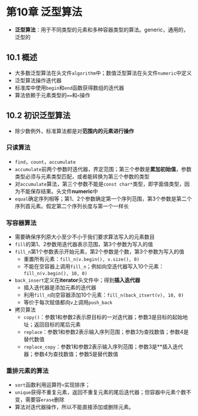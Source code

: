 # 第10章 泛型算法

- **泛型算法**：用于不同类型的元素和多种容器类型的算法。generic，通用的，泛型的



## 10.1 概述

- 大多数泛型算法在头文件`algorithm`中；数值泛型算法在头文件`numeric`中定义
- 泛型算法操作迭代器
- 标准库中使用`begin`和`end`函数获得数组的迭代器
- 算法依赖于元素类型的`==`和`<`操作



## 10.2 初识泛型算法

- 除少数例外，标准算法都是对**范围内的元素进行操作**

### 只读算法

- `find`，`count`，`accumulate`
- `accumulate`前两个参数时迭代器，界定范围；第三个参数是**累加初始值**，参数类型必须与元素类型匹配，或者能转换为第三个参数的类型
- 对`accumulate`算法，第三个参数不能是`const char*`类型，即字面值类型，因为不能保存结果。头文件**numeric**中
- `equal`确定序列相等；第1、2个参数确定第一个序列范围，第3个参数是第二个序列首元素。假定第二个序列长度与第一个一样长

### 写容器算法

- 需要确保序列原大小至少不小于我们要求算法写入的元素数目
- `fill`的第1、2参数用迭代器表示范围，第3个参数为写入的值
- `fill_n`第1个参数表示开始元素，第2个参数是个数，第3个参数为写入的值
  - 重置所有元素：`fill_n(v.begin(), v.size(), 0)`
  - 不能在空容器上调用`fill_n`；例如向空迭代器写入10个元素：`fill_n(v.begin(), 10, 0)`
- `back_insert`定义在**iterator**头文件中；得到**插入迭代器**
  - 插入迭代器是添加元素的迭代器
  - 利用`fill_n`向空容器添加10个元素：`fill_n(back_itsert(v), 10, 0)`
  - 等价于每次赋值都向`v`上调用`push_back`
- 拷贝算法
  - `copy()`：参数1和参数2表示原目标的一对迭代器；参数3是目标的起始地址；返回目标的尾后元素
  - `replace`：参数1和参数2表示输入序列范围；参数3为查找数值；参数4是替代数值
  - `replace_copy`：参数1和参数2表示输入序列范围；参数3是**插入迭代器；参数4为查找数值；参数5是替代数值

### 重排元素的算法

- `sort`函数利用运算符`<`实现排序；
- `unique`获得不重复元素，返回不重复元素的尾后迭代器；但容器中元素个数不变，需要容`erase`删除
- 算法对迭代器操作，所以不能直接添加或删除元素。

